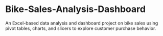 # Bike-Sales-Analysis-Dashboard
An Excel-based data analysis and dashboard project on bike sales using pivot tables, charts, and slicers to explore customer purchase behavior.
